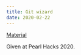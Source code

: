 ```yaml
---
title: Git wizard
date: 2020-02-22
---
```


[Material](https://github.com/benknoble/git-wizard-content)

Given at Pearl Hacks 2020.
